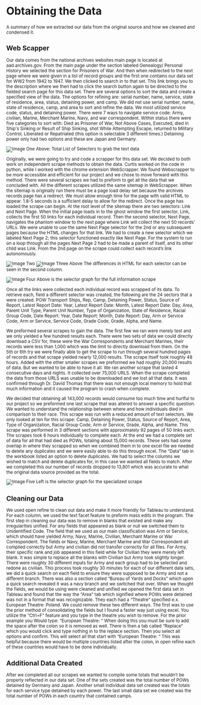 # Obtaining the Data
<small> A summary of how we extracted our data from the original source and how we cleaned and condensed it.


## Web Scapper

Our data comes from the national archives websites main page is located at aad.archives.gov. From the main page under the section labeled Genealogy/ Personal History we selected the section for Prisoners of War. And then when redirected to the next page where we were given in a list of record groups and the first one contains our data set for WW2 from 1942 to 1947. We then clicked to search in to that set. This link brings you to the description where we then had to click the search button again to be directed to the fielded search page for this data set. There are several options to sort the data and create a specified view of the data. The options for refining are: serial number, name, service, state of residence, area, status, detaining power, and camp. We did not use serial number, name, state of residence, camp, and area to sort and refine the data. We most utilized service code, status, and detaining power. There were 7 ways to navigate service code: Army, civilian, Marine, Merchant Marine, Navy, and war correspondent. Within status there were five categories to sort with: Died as Prisoner of War, Not Above Cases, Executed, died in Ship's Sinking or Result of Ship Sinking, shot While Attempting Escape, returned to Military Control, Liberated or Repatriated (this option is selectable 3 different times.) Detaining power only had two options and these are Japan and Germany.

![Image One](http://i.imgur.com/rBajquo.png)
Above: Total List of Selectors to grab the text data

Originally, we were going to try and code a scrapper for this data set. We decided to both work on independent scrape methods to obtain the data. Curtis worked on the code in python, while I worked with the chrome extension WebScrapper. We found Webscrapper to be more accessible and efficient for our project and we chose to move forward with this method. There were several scrapes we had to preform to get all the data that we concluded with. All the different scrapes utilized the same sitemap in WebScrapper. When the sitemap is originally run there must be a page load delay set because the archives records page has a redirect. We must allow enough time for the page with valid HTML to appear. 1.8-5 seconds is a sufficient delay to allow for the redirect. Once the page has loaded the scrape can begin. At the root level of the sitemap there are two selectors: Link and Next Page. When the initial page loads in to the ghost window the first selector, Link, collects the first 50 links for each individual record. Then the second selector, Next Page, navigates the phantom window to the next page where Link will collect the next 50 records’ URLs. We were unable to use the same Next Page selector for the 2nd or any subsequent pages because the HTML changes for that link. We had to create a new selector which we labeled Next Page 2; this selector functioned exactly like Next Page. For the system to run on a loop through all the pages Next Page 2 had to be made a parent of itself, and its other child was Link. From the 2nd page on the scrape could collect each record’s link autonomously.

![Image Two](http://i.imgur.com/dfC6znj.png)
![Image Three](http://i.imgur.com/WXszIkM.png)
Above The differences in HTML for each selector can be seen in the second column.

![Image Four](http://i.imgur.com/v8TANpo.png)
Above is the selector graph for the full information scrape

Once all the links were collected each individual record was scrapped of its data. To retrieve each, field a different selector was created, the following are the 24 sectors that a were created. POW Transport Ships, Rep, Camp, Detaining Power, Status, Source of Report, Latest Report Date: Year, Latest Report Date: Month, Latest Report Date: Day, Area, Parent Unit Type, Parent Unit Number, Type of Organization, State of Residence, Racial Group Code, Date Report: Year, Date Report: Month, Date Report: Day, Arm or Service Code, Arm or Service, Service Code, Grade Code, Grade, Alpha, and Name.

We preformed several scrapes to gain the data. The first few we ran were merely test and we only yielded a few hundred results each. There were two sets of data we could directly download a CSV for, these were the War Correspondents and Merchant Marines, their records were less than 1,000 which was the limit to directly download from them. On the 5th or 6th try we were finally able to get the scrape to run through several hundred pages of records and that scrape yielded nearly 12,000 results. The scrape itself took roughly 48 hours. Added with the other smaller scrapes we preformed we had roughly 20,000 results of data. But we wanted to be able to have it all.  We ran another scrape that lasted 4 consecutive days and nights. It collected over 75,000 URLS. When the scrape completed the data from those URLS was unable to be downloaded and we lost all that data. It was confirmed through Dr. David Thomas that there was not enough local memory to hold that much information and it caused the program to crash when complete.

We decided that obtaining all 143,000 records would consume too much time and hurtful to our project so we preformed one last scrape that was altered to answer a specific question. We wanted to understand the relationship between where and how individuals died in comparison to their race. This scrape was run with a reduced amount of text selectors. We only looked at ten for this scrape: Camp, Detaining Power, Status, Source of Report, Area, Type of Organization, Racial Group Code, Arm or Service, Grade, Alpha, and Name. This scrape was performed in 3 different sections with approximately 92 pages of 50 links each. The scrapes took 6 hours individually to complete each. At the end we had a complete set of data for all that had died as POWs, totaling about 15,000 records. These sets had some overlap in where they scrapped so when we combined them in to one excel file we needed to delete any duplicates and we were easily able to do this through excel. The “Data” tab in the workbook listed an option to delete duplicates. We had to select the columns we wished to match and delete duplicates for, in this case we wanted all fields to match. After we completed this our number of records dropped to 13,801 which was accurate to what the original data source provided as the total.

![Image Five](http://i.imgur.com/gAhhnMf.png)
Left is the selector graph for the specialized scrape


## Cleaning our Data

We used open refine to clean out data and make it more friendly for Tableau to understand. For each column, we used the text facet feature to preform mass edits in the program. The first step in cleaning our data was to remove in blanks that existed and make any irregularities unified. For any fields that appeared as blank or null we switched them to Unidentified Code. The field that we used as our main classification was Arm or Service, which should have yielded Army, Navy, Marine, Civilian, Merchant Marine or War Correspondent. The fields or Navy, Marine, Merchant Marine and War Correspondent all compiled correctly but Army and civilian did not transfer correctly for all files. For Army, their specific rank and job appeared in this field while for Civilian they were merely left blank. It was simple to replace all the blanks with Civilian but Army took slightly longer. There were roughly 30 different inputs for Army and each group had to be selected and redone as civilian. This process took roughly 30 minutes for each of our different data sets, we did a quick search on each field to ensure they were supposed to be Army and not a different branch. There was also a section called “Bureau of Yards and Docks” which upon a quick search revealed it was a navy branch and we switched that over. When we thought the fields, we would be using were cleaned and unified we opened the first data set in Tableau and found that the way the “Area” tab which signified where POWs were detained was not in a format that was recognizable. They each had a “Theatre” specified e.x. European Theatre: Poland. We could remove these two different ways. The first was to use the prior method of consolidating the fields but I found a faster way just using excel. You utilize the “Ctrl+F” feature and you type in the theatre you wish to remove. For the prior example you Would type: “European Theatre: “ When doing this you must be sure to add the space after the colon so it is removed as well. There is then a tab called “Replace” which you would click and type nothing in to the replace section. Then you select all options and confirm. This will select all that start with “European Theatre: “ This was helpful because there would be multiple countries listed after the colon, in open refine each of these countries would have to be done individually.

## Additional Data Created

After we completed all our scrapes we wanted to compile some totals that wouldn’t be properly reflected in our data set. One of the sets created was the total number of POWs detained by Germany and Japan. Another small individual data set created was the totals for each service type detained by each power. The last small data set we created was the total number of POWs in each country that contained camps. 
